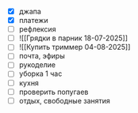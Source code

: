 - [x] джапа
- [x] платежи
- [ ] рефлексия
- [ ] ![[Грядки в парник 18-07-2025]]
- [ ] ![[Купить триммер 04-08-2025]]
- [ ] почта, эфиры
- [ ] рукоделие 
- [ ] уборка 1 час
- [ ] кухня
- [ ] проверить попугаев
- [ ] отдых, свободные занятия